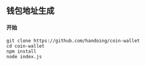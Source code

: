 ## 钱包地址生成

#### 开始
```
git clone https://github.com/handoing/coin-wallet
cd coin-wallet
npm install
node index.js
```